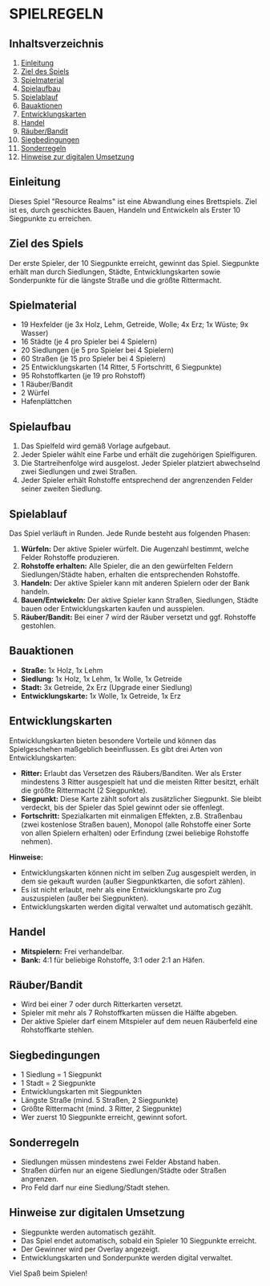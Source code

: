 # SPIELREGELN

## Inhaltsverzeichnis
1. [Einleitung](#einleitung)
2. [Ziel des Spiels](#ziel-des-spiels)
3. [Spielmaterial](#spielmaterial)
4. [Spielaufbau](#spielaufbau)
5. [Spielablauf](#spielablauf)
6. [Bauaktionen](#bauaktionen)
7. [Entwicklungskarten](#entwicklungskarten)
8. [Handel](#handel)
9. [Räuber/Bandit](#räuberbandit)
10. [Siegbedingungen](#siegbedingungen)
11. [Sonderregeln](#sonderregeln)
12. [Hinweise zur digitalen Umsetzung](#hinweise-zur-digitalen-umsetzung)

## Einleitung
Dieses Spiel "Resource Realms" ist eine Abwandlung eines Brettspiels. Ziel ist es, durch geschicktes Bauen, Handeln und Entwickeln als Erster 10 Siegpunkte zu erreichen.

## Ziel des Spiels
Der erste Spieler, der 10 Siegpunkte erreicht, gewinnt das Spiel. Siegpunkte erhält man durch Siedlungen, Städte, Entwicklungskarten sowie Sonderpunkte für die längste Straße und die größte Rittermacht.

## Spielmaterial
- 19 Hexfelder (je 3x Holz, Lehm, Getreide, Wolle; 4x Erz; 1x Wüste; 9x Wasser)
- 16 Städte (je 4 pro Spieler bei 4 Spielern)
- 20 Siedlungen (je 5 pro Spieler bei 4 Spielern)
- 60 Straßen (je 15 pro Spieler bei 4 Spielern)
- 25 Entwicklungskarten (14 Ritter, 5 Fortschritt, 6 Siegpunkte)
- 95 Rohstoffkarten (je 19 pro Rohstoff)
- 1 Räuber/Bandit
- 2 Würfel
- Hafenplättchen

## Spielaufbau
1. Das Spielfeld wird gemäß Vorlage aufgebaut.
2. Jeder Spieler wählt eine Farbe und erhält die zugehörigen Spielfiguren.
3. Die Startreihenfolge wird ausgelost. Jeder Spieler platziert abwechselnd zwei Siedlungen und zwei Straßen.
4. Jeder Spieler erhält Rohstoffe entsprechend der angrenzenden Felder seiner zweiten Siedlung.

## Spielablauf
Das Spiel verläuft in Runden. Jede Runde besteht aus folgenden Phasen:
1. **Würfeln:** Der aktive Spieler würfelt. Die Augenzahl bestimmt, welche Felder Rohstoffe produzieren.
2. **Rohstoffe erhalten:** Alle Spieler, die an den gewürfelten Feldern Siedlungen/Städte haben, erhalten die entsprechenden Rohstoffe.
3. **Handeln:** Der aktive Spieler kann mit anderen Spielern oder der Bank handeln.
4. **Bauen/Entwickeln:** Der aktive Spieler kann Straßen, Siedlungen, Städte bauen oder Entwicklungskarten kaufen und ausspielen.
5. **Räuber/Bandit:** Bei einer 7 wird der Räuber versetzt und ggf. Rohstoffe gestohlen.

## Bauaktionen
- **Straße:** 1x Holz, 1x Lehm
- **Siedlung:** 1x Holz, 1x Lehm, 1x Wolle, 1x Getreide
- **Stadt:** 3x Getreide, 2x Erz (Upgrade einer Siedlung)
- **Entwicklungskarte:** 1x Wolle, 1x Getreide, 1x Erz

## Entwicklungskarten
Entwicklungskarten bieten besondere Vorteile und können das Spielgeschehen maßgeblich beeinflussen. Es gibt drei Arten von Entwicklungskarten:

- **Ritter:** Erlaubt das Versetzen des Räubers/Banditen. Wer als Erster mindestens 3 Ritter ausgespielt hat und die meisten Ritter besitzt, erhält die größte Rittermacht (2 Siegpunkte).
- **Siegpunkt:** Diese Karte zählt sofort als zusätzlicher Siegpunkt. Sie bleibt verdeckt, bis der Spieler das Spiel gewinnt oder sie offenlegt.
- **Fortschritt:** Spezialkarten mit einmaligen Effekten, z.B. Straßenbau (zwei kostenlose Straßen bauen), Monopol (alle Rohstoffe einer Sorte von allen Spielern erhalten) oder Erfindung (zwei beliebige Rohstoffe nehmen).

**Hinweise:**
- Entwicklungskarten können nicht im selben Zug ausgespielt werden, in dem sie gekauft wurden (außer Siegpunktkarten, die sofort zählen).
- Es ist nicht erlaubt, mehr als eine Entwicklungskarte pro Zug auszuspielen (außer bei Siegpunkten).
- Entwicklungskarten werden digital verwaltet und automatisch gezählt.

## Handel
- **Mitspielern:** Frei verhandelbar.
- **Bank:** 4:1 für beliebige Rohstoffe, 3:1 oder 2:1 an Häfen.

## Räuber/Bandit
- Wird bei einer 7 oder durch Ritterkarten versetzt.
- Spieler mit mehr als 7 Rohstoffkarten müssen die Hälfte abgeben.
- Der aktive Spieler darf einem Mitspieler auf dem neuen Räuberfeld eine Rohstoffkarte stehlen.

## Siegbedingungen
- 1 Siedlung = 1 Siegpunkt
- 1 Stadt = 2 Siegpunkte
- Entwicklungskarten mit Siegpunkten
- Längste Straße (mind. 5 Straßen, 2 Siegpunkte)
- Größte Rittermacht (mind. 3 Ritter, 2 Siegpunkte)
- Wer zuerst 10 Siegpunkte erreicht, gewinnt sofort.

## Sonderregeln
- Siedlungen müssen mindestens zwei Felder Abstand haben.
- Straßen dürfen nur an eigene Siedlungen/Städte oder Straßen angrenzen.
- Pro Feld darf nur eine Siedlung/Stadt stehen.

## Hinweise zur digitalen Umsetzung
- Siegpunkte werden automatisch gezählt.
- Das Spiel endet automatisch, sobald ein Spieler 10 Siegpunkte erreicht.
- Der Gewinner wird per Overlay angezeigt.
- Entwicklungskarten und Sonderpunkte werden digital verwaltet.

Viel Spaß beim Spielen!
